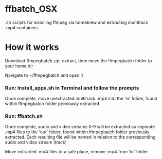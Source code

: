 # ffbatch_OSX
.sh scripts for installing ffmpeg via homebrew and extracting multitrack .mp4 containers

<h1>
  How it works
  </h1>
  
Download ffmpegbatch.zip, extract, then move the ffmpegbatch folder to your home dir


Navigate to ~/ffmpegbatch and open it

<h3>Run: Install_apps.sh in Terminal and follow the prompts</h3>

Once complete, move unextracted multitrack .mp4 into the 'in' folder, found within ffmpegbatch folder previously extracted

<h3>Run: ffbatch.sh</h3>

Once complete, audio and video streams 0-9 will be extracted as seperate .mp4 files to the 'out' folder, found within ffmpegbatch folder previously extracted. Each  resulting file will be named in relation to the corresponding audio and video stream (track)

Move extracted .mp4 files to a safe place, remove .mp4 from 'in' folder
